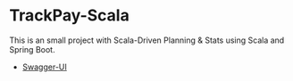 # TrackPay-Scala

This is an small project with Scala-Driven Planning &amp; Stats using Scala and Spring Boot.

- [Swagger-UI](http://localhost:8080/webjars/swagger-ui/index.html#/)